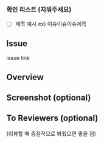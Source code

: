 ### 확인 리스트 (지워주세요)
- [ ] 제목 예시  ex) 이슈이슈이슈제목 

## Issue
issue link 

## Overview


## Screenshot (optional)


## To Reviewers (optional)
(리뷰할 때 중점적으로 봐줬으면 좋을 점)
